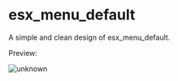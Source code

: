 # esx_menu_default
A simple and clean design of esx_menu_default.

Preview:


![unknown](https://user-images.githubusercontent.com/63021199/136702453-36d72ac6-015e-4bda-a024-1b2903f906a5.png)
